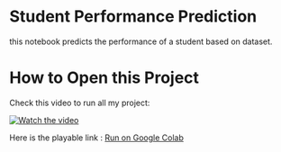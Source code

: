 # Student Performance Prediction
this notebook predicts the performance of a student based on dataset.

# How to Open this Project
Check this video to run all my project:

[![Watch the video](https://img.icons8.com/clouds/100/000000/play.png)](https://hc-cdn.hel1.your-objectstorage.com/s/v3/0a6d6bf5b27523387098e6f5131b0f2872a5377d_demo.mp4)

Here is the playable link : [Run on Google Colab](https://colab.research.google.com/github/lucks-13/student-performance/blob/main/code.ipynb)

